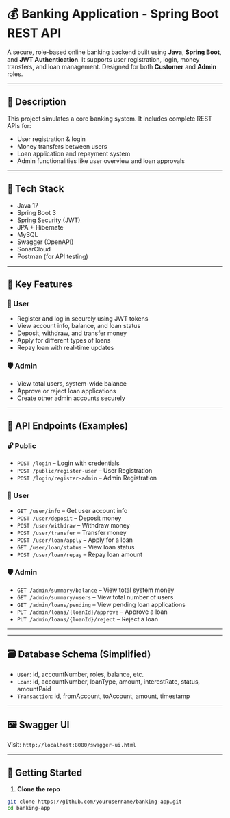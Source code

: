 # 💰 Banking Application - Spring Boot REST API

A secure, role-based online banking backend built using **Java**, **Spring Boot**, and **JWT Authentication**. It supports user registration, login, money transfers, and loan management. Designed for both **Customer** and **Admin** roles.

---

## 📄 Description

This project simulates a core banking system. It includes complete REST APIs for:

- User registration & login
- Money transfers between users
- Loan application and repayment system
- Admin functionalities like user overview and loan approvals

---

## 🔧 Tech Stack

- Java 17
- Spring Boot 3
- Spring Security (JWT)
- JPA + Hibernate
- MySQL
- Swagger (OpenAPI)
- SonarCloud
- Postman (for API testing)

---

## 🔐 Key Features

### 👤 User
- Register and log in securely using JWT tokens
- View account info, balance, and loan status
- Deposit, withdraw, and transfer money
- Apply for different types of loans
- Repay loan with real-time updates

### 🛡️ Admin
- View total users, system-wide balance
- Approve or reject loan applications
- Create other admin accounts securely

---

## 📑 API Endpoints (Examples)

### 🔓 Public
- `POST /login` – Login with credentials
- `POST /public/register-user` – User Registration
- `POST /login/register-admin` – Admin Registration

### 👤 User
- `GET /user/info` – Get user account info
- `POST /user/deposit` – Deposit money
- `POST /user/withdraw` – Withdraw money
- `POST /user/transfer` – Transfer money
- `POST /user/loan/apply` – Apply for a loan
- `GET /user/loan/status` – View loan status
- `POST /user/loan/repay` – Repay loan amount

### 🛡️ Admin
- `GET /admin/summary/balance` – View total system money
- `GET /admin/summary/users` – View total number of users
- `GET /admin/loans/pending` – View pending loan applications
- `PUT /admin/loans/{loanId}/approve` – Approve a loan
- `PUT /admin/loans/{loanId}/reject` – Reject a loan

---


---

## 🗃️ Database Schema (Simplified)

- `User`: id, accountNumber, roles, balance, etc.
- `Loan`: id, accountNumber, loanType, amount, interestRate, status, amountPaid
- `Transaction`: id, fromAccount, toAccount, amount, timestamp

---

## 🖼️ Swagger UI

Visit: `http://localhost:8080/swagger-ui.html`

---

## 🚀 Getting Started

1. **Clone the repo**
```bash
git clone https://github.com/yourusername/banking-app.git
cd banking-app
